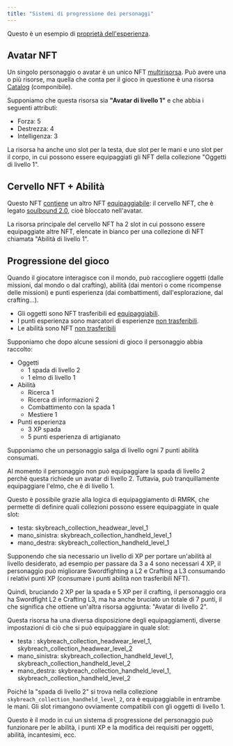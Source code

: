 ```yaml
---
title: "Sistemi di progressione dei personaggi"
---
```


Questo è un esempio di [proprietà dell'esperienza](/ownershipxp).

## Avatar NFT

Un singolo personaggio o avatar è un unico NFT [multirisorsa](/lego2-multi-resource). Può avere una o più risorse, ma quella che conta per il gioco in questione è una risorsa [Catalog](/lego25-equippable) (componibile).

Supponiamo che questa risorsa sia **"Avatar di livello 1"** e che abbia i seguenti attributi:


- Forza: 5
- Destrezza: 4
- Intelligenza: 3

La risorsa ha anche uno slot per la testa, due slot per le mani e uno slot per il corpo, in cui possono essere equipaggiati gli NFT della collezione "Oggetti di livello 1".

## Cervello NFT + Abilità

Questo NFT [contiene](/lego1-nested) un altro NFT [equipaggiabile](/lego25-equippable): il cervello NFT, che è legato [soulbound 2.0](/nontransferable), cioè bloccato nell'avatar.

La risorsa principale del cervello NFT ha 2 slot in cui possono essere equipaggiate altre NFT, elencate in bianco per una collezione di NFT chiamata "Abilità di livello 1".

## Progressione del gioco

Quando il giocatore interagisce con il mondo, può raccogliere oggetti (dalle missioni, dal mondo o dal crafting), abilità (dai mentori o come ricompense delle missioni) e punti esperienza (dai combattimenti, dall'esplorazione, dal crafting...).

- Gli oggetti sono NFT trasferibili ed [equipaggiabili](/lego25-equippable).
- I punti esperienza sono marcatori di esperienze [non trasferibili](/nontransferable).
- Le abilità sono NFT [non trasferibili](/nontransferable)

Supponiamo che dopo alcune sessioni di gioco il personaggio abbia raccolto:

- Oggetti
  - 1 spada di livello 2
  - 1 elmo di livello 1
- Abilità
  - Ricerca 1
  - Ricerca di informazioni 2
  - Combattimento con la spada 1
  - Mestiere 1
- Punti esperienza
  - 3 XP spada
  - 5 punti esperienza di artigianato

Supponiamo che un personaggio salga di livello ogni 7 punti abilità consumati.

Al momento il personaggio non può equipaggiare la spada di livello 2 perché questa richiede un avatar di livello 2. Tuttavia, può tranquillamente equipaggiare l'elmo, che è di livello 1. 

Questo è possibile grazie alla logica di equipaggiamento di RMRK, che permette di definire quali collezioni possono essere equipaggiate in quale slot:
- testa: skybreach_collection_headwear_level_1
- mano_sinistra: skybreach_collection_handheld_level_1
- mano_destra: skybreach_collection_handheld_level_1

Supponendo che sia necessario un livello di XP per portare un'abilità al livello desiderato, ad esempio per passare da 3 a 4 sono necessari 4 XP, il personaggio può migliorare Swordfighting a L2 e Crafting a L3 consumando i relativi punti XP (consumare i punti abilità non trasferibili NFT).

Quindi, bruciando 2 XP per la spada e 5 XP per il crafting, il personaggio ora ha Swordfight L2 e Crafting L3, ma ha anche bruciato un totale di 7 punti, il che significa che ottiene un'altra risorsa aggiunta: "Avatar di livello 2".

Questa risorsa ha una diversa disposizione degli equipaggiamenti, diverse impostazioni di ciò che si può equipaggiare in quale slot:

- testa : skybreach_collection_headwear_level_1, skybreach_collection_headwear_level_2
- mano_sinistra: skybreach_collection_handheld_level_1, skybreach_collection_handheld_level_2
- mano_destra: skybreach_collection_handheld_level_1, skybreach_collection_handheld_level_2

Poiché la "spada di livello 2" si trova nella collezione `skybreach_collection_handheld_level_2`, ora è equipaggiabile in entrambe le mani. Gli slot rimangono ovviamente compatibili con gli oggetti di livello 1.

Questo è il modo in cui un sistema di progressione del personaggio può funzionare per le abilità, i punti XP e la modifica dei requisiti per oggetti, abilità, incantesimi, ecc.